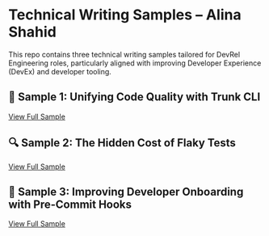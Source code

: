 # Technical Writing Samples – Alina Shahid

This repo contains three technical writing samples tailored for DevRel Engineering roles, particularly aligned with improving Developer Experience (DevEx) and developer tooling.

## 📘 Sample 1: Unifying Code Quality with Trunk CLI
[View Full Sample](sample-1-trunk-cli.md)

## 🔍 Sample 2: The Hidden Cost of Flaky Tests
[View Full Sample](sample-2-flaky-tests.md)

## 🚀 Sample 3: Improving Developer Onboarding with Pre-Commit Hooks
[View Full Sample](sample-3-onboarding-hooks.md)
